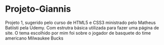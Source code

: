 # Projeto-Giannis
 Projeto 1, sugerido pelo curso de HTML5 e CSS3 ministrado pelo Matheus Batiisti pela Udemy. Com estrutra básica utilizada para fazer uma página de site. O tema escolhido por mim foi sobre o jogador de basquete do time americano Milwaukee Bucks
